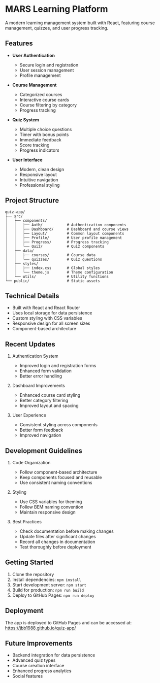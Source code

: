 # MARS Learning Platform

A modern learning management system built with React, featuring course management, quizzes, and user progress tracking.

## Features

- **User Authentication**
  - Secure login and registration
  - User session management
  - Profile management

- **Course Management**
  - Categorized courses
  - Interactive course cards
  - Course filtering by category
  - Progress tracking

- **Quiz System**
  - Multiple choice questions
  - Timer with bonus points
  - Immediate feedback
  - Score tracking
  - Progress indicators

- **User Interface**
  - Modern, clean design
  - Responsive layout
  - Intuitive navigation
  - Professional styling

## Project Structure

```
quiz-app/
├── src/
│   ├── components/
│   │   ├── Auth/           # Authentication components
│   │   ├── Dashboard/      # Dashboard and course views
│   │   ├── Layout/         # Common layout components
│   │   ├── Profile/        # User profile management
│   │   ├── Progress/       # Progress tracking
│   │   └── Quiz/           # Quiz components
│   ├── data/
│   │   ├── courses/        # Course data
│   │   └── quizzes/        # Quiz questions
│   ├── styles/
│   │   ├── index.css       # Global styles
│   │   └── theme.js        # Theme configuration
│   └── utils/              # Utility functions
└── public/                 # Static assets
```

## Technical Details

- Built with React and React Router
- Uses local storage for data persistence
- Custom styling with CSS variables
- Responsive design for all screen sizes
- Component-based architecture

## Recent Updates

1. Authentication System
   - Improved login and registration forms
   - Enhanced form validation
   - Better error handling

2. Dashboard Improvements
   - Enhanced course card styling
   - Better category filtering
   - Improved layout and spacing

3. User Experience
   - Consistent styling across components
   - Better form feedback
   - Improved navigation

## Development Guidelines

1. Code Organization
   - Follow component-based architecture
   - Keep components focused and reusable
   - Use consistent naming conventions

2. Styling
   - Use CSS variables for theming
   - Follow BEM naming convention
   - Maintain responsive design

3. Best Practices
   - Check documentation before making changes
   - Update files after significant changes
   - Record all changes in documentation
   - Test thoroughly before deployment

## Getting Started

1. Clone the repository
2. Install dependencies: `npm install`
3. Start development server: `npm start`
4. Build for production: `npm run build`
5. Deploy to GitHub Pages: `npm run deploy`

## Deployment

The app is deployed to GitHub Pages and can be accessed at:
https://jbb1988.github.io/quiz-app/

## Future Improvements

- Backend integration for data persistence
- Advanced quiz types
- Course creation interface
- Enhanced progress analytics
- Social features
